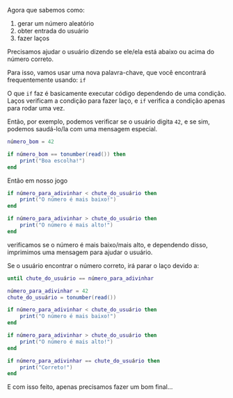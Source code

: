 Agora que sabemos como:

1. gerar um número aleatório
2. obter entrada do usuário
3. fazer laços

Precisamos ajudar o usuário dizendo se ele/ela está abaixo ou acima do número correto.

Para isso, vamos usar uma nova palavra-chave, que você encontrará frequentemente usando: `if`

O que `if` faz é basicamente executar código dependendo de uma condição. Laços verificam a condição para fazer laço, e `if` verifica a condição apenas para rodar uma vez.

Então, por exemplo, podemos verificar se o usuário digita `42`, e se sim, podemos saudá-lo/la com uma mensagem especial.
<div class="runner">

```lua
número_bom = 42

if número_bom == tonumber(read()) then
    print("Boa escolha!")
end
```

</div>

Então em nosso jogo

```lua
if número_para_adivinhar < chute_do_usuário then
    print("O número é mais baixo!")
end

if número_para_adivinhar > chute_do_usuário then
    print("O número é mais alto!")
end
```

verificamos se o número é mais baixo/mais alto, e dependendo disso, imprimimos uma mensagem para ajudar o usuário.

Se o usuário encontrar o número correto, irá parar o laço devido a:

```lua
until chute_do_usuário == número_para_adivinhar
```

<div class="runner">

```lua
número_para_adivinhar = 42
chute_do_usuário = tonumber(read())

if número_para_adivinhar < chute_do_usuário then
    print("O número é mais baixo!")
end

if número_para_adivinhar > chute_do_usuário then
    print("O número é mais alto!")
end

if número_para_adivinhar == chute_do_usuário then
    print("Correto!")
end
```

</div>

E com isso feito, apenas precisamos fazer um bom final...
